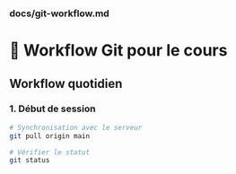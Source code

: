 ### docs/git-workflow.md

# 🔄 Workflow Git pour le cours

## Workflow quotidien

### 1. Début de session
```bash
# Synchronisation avec le serveur
git pull origin main

# Vérifier le statut
git status